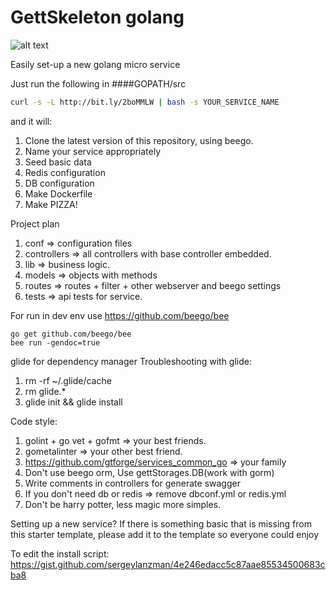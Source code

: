 # GettSkeleton golang
![alt text](https://cdn-images-2.medium.com/max/1200/1*AemYIFm92tl5RW9nBzNSAw.jpeg "")

Easily set-up a new golang micro service

Just run the following in 
####GOPATH/src
```bash
curl -s -L http://bit.ly/2boMMLW | bash -s YOUR_SERVICE_NAME
```

and it will:
   1. Clone the latest version of this repository, using beego.
   2. Name your service appropriately
   3. Seed basic data
   4. Redis configuration
   5. DB configuration
   6. Make Dockerfile
   7. Make PIZZA!
  
Project plan
   1. conf => configuration files
   2. controllers => all controllers with base controller embedded.
   3. lib => business logic.
   4. models => objects with methods
   5. routes => routes + filter + other webserver and beego settings
   6. tests => api tests for service.

For run in dev env use https://github.com/beego/bee
```
go get github.com/beego/bee
bee run -gendoc=true
```
glide for dependency manager
Troubleshooting with glide:
   1. rm -rf ~/.glide/cache
   2. rm glide.*
   3. glide init && glide install

Code style:
   1. golint + go vet + gofmt => your best friends.
   2. gometalinter => your other best friend.
   3. https://github.com/gtforge/services_common_go => your family 
   4. Don't use beego orm, Use gettStorages.DB(work with gorm)
   5. Write comments in controllers for generate swagger
   6. If you don't need db or redis => remove dbconf.yml or redis.yml
   7. Don't be harry potter, less magic more simples.

Setting up a new service?
If there is something basic that is missing from this starter template, please add it to the template so everyone could enjoy

To edit the install script:
https://gist.github.com/sergeylanzman/4e246edacc5c87aae85534500683cba8

